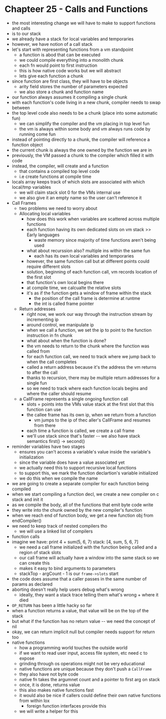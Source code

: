 # Chapteer 25 - Calls and Functions

- the most interesting change we will have to make to support functions and calls
- is to our stack
- we already have a stack for local variables and temporaries
- however, we have notion of a call stack
- let's start with representing functions from a vm standpoint
  - a function is abod that can be executed
  - we could compile everything into a monolith chunk
  - each fn would point to first instruction
  - this is how native code works but we will abstract
  - lets give each function a chunk
- since function are first class, they will have to be objects
  - arity field stores the number of parameters expected
  - we also store a chunk and function name
- our function always assumes it compiling a single chunk
- with each function's code living in a new chunk, compiler needs to swap between
- the top level code also needs to be a chunk (place into some automatic fun)
  - we can simplify the compiler and the vm placing in top level fun
  - the vm is always within some body and vm always runs code by running come fun
- instead of pointing directly to a chunk, the compiler will reference a function object
- the current chunk is always the one owned by the function we are in
- previously, the VM passed a chunk to the compiler which filled it with code
- instead, the compiler, will create and a function
  - that contains a compiled top level code
  - i.e create functions at compile time
- locals array keeps track of which slots are associated with which local/tmp variables
  - we will claim stack slot 0 for the VMs internal use
  - we also give it an empty name so the user can't reference it
- Call Frames
  - two problems we need to worry about
  - Allocating local variables
    - how does this work when variables are scattered across multiple functions
    - each function having its own dedicated slots on vm stack >> Early languages
      - waste memory since majority of time functions aren't being used
    - what about recurssion also? multiple ins within the same fun
      - each has its own local variables and temporaries
    - however, the same function call but at different points could require different slots
    - solution, beginning of each function call, vm records location of the first slot
    - that function's own local begins there
    - at compile time, we calcualte the relative slots
    - it's as if the function gets a window of frame within the stack
      - the position of the call frame is determine at runtme
      - the int is called frame pointer
  - Return addresses
    - right now, we work our way through the instruction stream by incrementing ip
    - around control, we manipulate ip
    - when we call a function, we set the ip to point to the function instruction in fn chunk
    - what about when the function is done?
    - the vm needs to return to the chunk where the function was called from
    - for each function call, we need to track where we jump back to when the call completes
    - called a return address because it's the address the vm returns to after the call
    - thanks to recursion, there may be multiple return addresses for a single fun
    - so we need to track where each function locals begins and where the caller should resume
  - a CallFrame represents a single ongoing function call
    - slots = points into the VMs value stack at the first slot that this function can use
    - the callee frame has its own ip, when we return from a function
      - vm jumps to the ip of thec aller's CallFrame and resumes from there
    - each time a function is called, we create a call frame
    - we'll use stack since that's faster -- we also have stack semantics first() -> second()
- reminder variables have two stages
  - ensures you can't access a variable's value inside the variable's initialization
  - since the variable does have a value associated yet
  - we actually need this to support recursive local functions
  - to support this, we mark the function declartion's variable initialized
  - we do this when we compile the name
- we are going to create a separate compiler for each function being compiled
- when we start compiling a function decl, we create a new compiler on c stack and init it
- as we compile the body, all of the functions that emit byte code write
- they write into the chunk owned by the new compiler's function
- when we reach end of function body, we get a new function obj from endCompiler()
- we need to keep track of nested compilers tho
  - we will use a linked list of compilers
- function calls
- imagine we have: print 4 + sum(5, 6, 7) stack: [4, sum, 5, 6, 7]
  - we need a call frame initialized with the function being called and a region of stack slots
  - our call frame will actually have a window into the same stack so we can create this
  - makes it easy to bind arguments to parameters
  - stackTop - argCount - 1 is our `frame->slots` start
- the code does assume that a caller passes in the same number of params as declared
- aborting doesn't really help users debug what's wrong
  - ideally, they want a stack trace telling them what's wrong + where it died
- `OP_RETURN` has been a little hacky so far
- when a function returns a value, that value will be on the top of the stack
- but what if the function has no return value -- we need the concept of nil
- okay, we can return implicit null but compiler needs support for return too
- native functions
  - how a programming world touches the outside world
  - if we want to read user input, access file system, etc need c to expose
  - grinding through os operations might not be very educational
  - native functions are unique because they don't push a `CallFrame`
  - they also have not byte code
  - native fn takes the argumnet count and a pointer to first arg on stack
  - once, it is done, returns value
  - this also makes native functions fast
  - it would also be nice if callers could define their own native functions from within lox
    - foreign function interfaces provide this
  - we will write a helper for this
